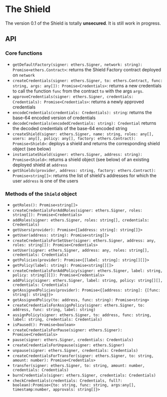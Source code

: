 # The Shield

The version 0.1 of the Shield is totally **unsecured**. It is still work in progress. 

## API

### Core functions

- `getDefaultFactory(signer: ethers.Signer, network: string): Promise<ethers.Contract>`: returns the Shield Factory contract deployed on `network`
- `createCredentials(signer: ethers.Signer, to: ethers.Contract, func: string, args: any[]): Promise<Credentials>`: returns a new credentials to call the function `func` from the contract `to` with the args `args`.
- `approveCredentials(signer: ethers.Signer, credentials: Credentials): Promise<Credentials>`: returns a newly approved credentials
- `encodeCredentials(credentials: Credentials): string`: returns the base-64 encoded version of credentials
- `decodeCredentials(encodedCredentials: string): Credential` returns the decoded credentials of the base-64 encoded string
- `createShield(signer: ethers.Signer, name: string, roles: any[], users: any[], policy: any[], factory: ethers.Contract): Promise<Shield>`: deploys a shield and returns the corresponding shield object (see below)
- `instantiateShield(signer: ethers.Signer, address: string): Promise<Shield>`: returns a shield object (see below) of an existing deployed shield at `address`
- `getShields(provider, address: string, factory: ethers.Contract): Promise<string[]>`: returns the list of shield's addresses for which the user `address` is one of the users
    
### Methods of the `Shield` object

- `getRoles(): Promise<string[]>`
- `createCredentialsForAddRoles(signer: ethers.Signer, roles: string[]): Promise<Credentials>`
- `addRoles(signer: ethers.Signer, roles: string[], credentials: Credentials)`
- `getUsers(provider): Promise<{[address: string]: string[]}>`
- `getUser(address: string): Promise<string[]>`
- `createCredentialsForSetUser(signer: ethers.Signer, address: any, roles: string[]): Promise<Credentials>`
- `setUser(signer: ethers.Signer, address: any, roles: string[], credentials: Credentials)`
- `getPolicies(provider): Promise<{[label: string]: string[][]}>`
- `getPolicy(label: string): Promise<string[][]>`
- `createCredentialsForAddPolicy(signer: ethers.Signer, label: string, policy: string[][]): Promise<Credentials>`
- `addPolicy(signer: ethers.Signer, label: string, policy: string[][], credentials: Credentials)`
- `getAssignedPolicies(provider): Promise<{[address: string]: {[func: string]: string}}>`
- `getAssignedPolicy(to: address, func: string): Promise<string>`
- `createCredentialsForAssignPolicy(signer: ethers.Signer, to: address, func: string, label: string)`
- `assignPolicy(signer: ethers.Signer, to: address, func: string, label: string, credentials: Credentials)`
- `isPaused(): Promise<boolean>`
- `createCredentialsForPause(signer: ethers.Signer): Promise<Credentials>`
- `pause(signer: ethers.Signer, credentials: Credentials)`
- `createCredentialsForUnpause(signer: ethers.Signer)`
- `unpause(signer: ethers.Signer, credentials: Credentials)`
- `createCredentialsForTransfer(signer: ethers.Signer, to: string, amount: number): Promise<Credentials>`
- `transfer(signer: ethers.Signer, to: string, amount: number, credentials: Credentials)`
- `burnCredentials(signer: ethers.Signer, credentials: Credentials)`
- `checkCredentials(credentials: Credentials, full?: boolean):Promise<{to: string, func: string, args:any[], timestamp:number, approvals: string[]}>`
